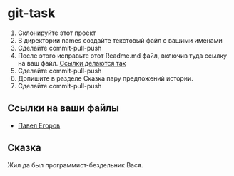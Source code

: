 git-task
========

1. Склонируйте этот проект
2. В директории names создайте текстовый файл с вашими именами
3. Сделайте commit-pull-push
4. После этого исправьте этот Readme.md файл, включив туда ссылку на ваш файл. [Ссылки делаются так](https://help.github.com/articles/markdown-basics/#links)
5. Сделайте commit-pull-push
6. Допишите в разделе Сказка пару предложений истории.
7. Сделайте commit-pull-push


Ссылки на ваши файлы
---

* [Павел Егоров](names/pavel_egorov.md)


Сказка
---
Жил да был программист-бездельник Вася.

